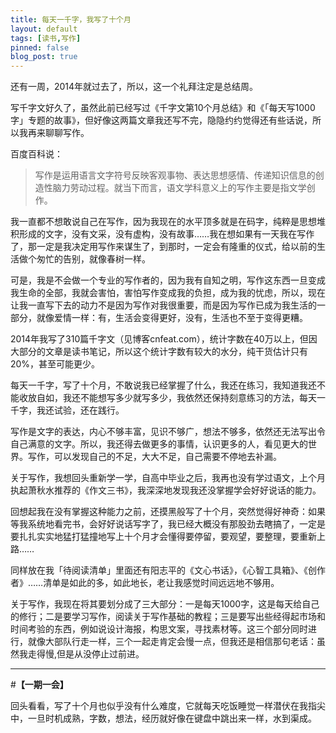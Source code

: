 ```yaml
---
title: 每天一千字，我写了十个月
layout: default
tags: [读书,写作]
pinned: false
blog_post: true
---
```


还有一周，2014年就过去了，所以，这一个礼拜注定是总结周。

写千字文好久了，虽然此前已经写过《千字文第10个月总结》和《「每天写1000字」专题的故事》，但好像这两篇文章我还写不完，隐隐约约觉得还有些话说，所以我再来聊聊写作。

百度百科说：

>写作是运用语言文字符号反映客观事物、表达思想感情、传递知识信息的创造性脑力劳动过程。就当下而言，语文学科意义上的写作主要是指文学创作。

我一直都不想敢说自己在写作，因为我现在的水平顶多就是在码字，纯粹是思想堆积形成的文字，没有文采，没有虚构，没有故事……我在想如果有一天我在写作了，那一定是我决定用写作来谋生了，到那时，一定会有隆重的仪式，给以前的生活做个匆忙的告别，就像春树一样。

可是，我是不会做一个专业的写作者的，因为我有自知之明，写作这东西一旦变成我生命的全部，我就会害怕，害怕写作变成我的负担，成为我的忧虑，所以，现在让我一直写下去的动力不是因为写作对我很重要，而是因为写作已成为我生活的一部分，就像爱情一样：有，生活会变得更好，没有，生活也不至于变得更糟。

2014年我写了310篇千字文（见博客cnfeat.com），统计字数在40万以上，但因大部分的文章是读书笔记，所以这个统计字数有较大的水分，纯干货估计只有20%，甚至可能更少。

每天一千字，写了十个月，不敢说我已经掌握了什么，我还在练习，我知道我还不能收放自如，我还不能想写多少就写多少，我依然还保持刻意练习的方法，每天一千字，我还试验，还在践行。

写作是文字的表达，内心不够丰富，见识不够广，想法不够多，依然还无法写出令自己满意的文字。所以，我还得去做更多的事情，认识更多的人，看见更大的世界。写作，可以发现自己的不足，大大不足，自己需要不停地去补漏。

关于写作，我想回头重新学一学，自高中毕业之后，我再也没有学过语文，上个月执起萧秋水推荐的《作文三书》，我深深地发现我还没掌握学会好好说话的能力。

回想起我在没有掌握这种能力之前，还摸黑般写了十个月，突然觉得好神奇：如果等我系统地看完书，会好好说话写字了，我已经大概没有那股劲去瞎搞了，一定是要扎扎实实地猛打猛撞地写上十个月才会懂得要停留，要观望，要整理，要重新上路……

同样放在我「待阅读清单」里面还有阳志平的《文心书话》，《心智工具箱》、《创作者》……清单是如此的多，如此地长，老让我感觉时间远远地不够用。

关于写作，我现在将其要划分成了三大部分：一是每天1000字，这是每天给自己的修行；二是要学习写作，阅读关于写作基础的教程；三是要写出些经得起市场和时间考验的东西，例如说设计海报，构思文案，寻找素材等。这三个部分同时进行，就像大部队行走一样，三个一起走肯定会慢一点，但我还是相信那句老话：虽然我走得慢,但是从没停止过前进。


---

#**【一期一会】**

回头看看，写了十个月也似乎没有什么难度，它就每天吃饭睡觉一样潜伏在我指尖中，一旦时机成熟，字数，想法，经历就好像在键盘中跳出来一样，水到渠成。





